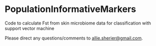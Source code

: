 # PopulationInformativeMarkers
Code to calculate Fst from skin microbiome data for classification with support vector machine

Please direct any questions/comments to allie.sherier@gmail.com.
